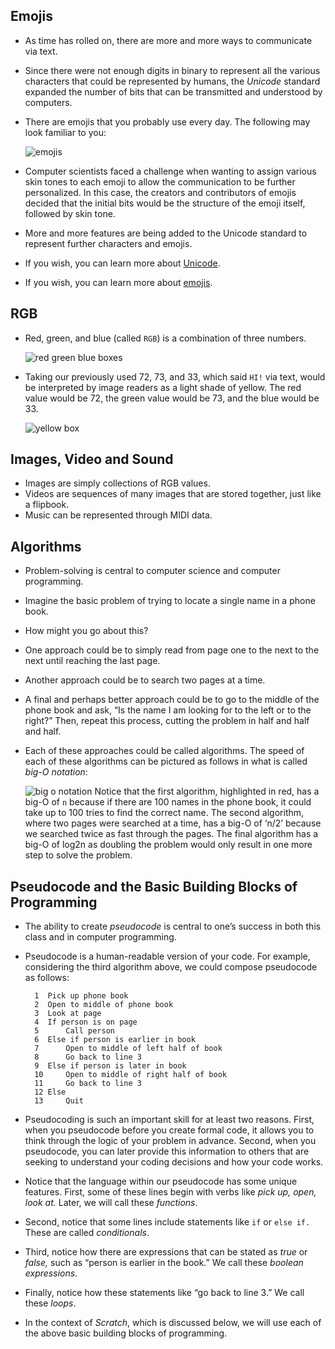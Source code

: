 
Emojis
------

*   As time has rolled on, there are more and more ways to communicate via text.
*   Since there were not enough digits in binary to represent all the various characters that could be represented by humans, the _Unicode_ standard expanded the number of bits that can be transmitted and understood by computers.
*   There are emojis that you probably use every day. The following may look familiar to you:
    
    ![emojis](https://cs50.harvard.edu/x/2023/notes/0/cs50Week0Slide103.png "emojis")
    
*   Computer scientists faced a challenge when wanting to assign various skin tones to each emoji to allow the communication to be further personalized. In this case, the creators and contributors of emojis decided that the initial bits would be the structure of the emoji itself, followed by skin tone.
*   More and more features are being added to the Unicode standard to represent further characters and emojis.
*   If you wish, you can learn more about [Unicode](https://en.wikipedia.org/wiki/Unicode).
*   If you wish, you can learn more about [emojis](https://en.wikipedia.org/wiki/Emoji).

RGB
---

*   Red, green, and blue (called `RGB`) is a combination of three numbers.
    
    ![red green blue boxes](https://cs50.harvard.edu/x/2023/notes/0/cs50Week0Slide118.png "red green blue boxes")
    
*   Taking our previously used 72, 73, and 33, which said `HI!` via text, would be interpreted by image readers as a light shade of yellow. The red value would be 72, the green value would be 73, and the blue would be 33.
    
    ![yellow box](https://cs50.harvard.edu/x/2023/notes/0/cs50Week0Slide120.png "yellow box")
    

Images, Video and Sound
-----------------------

*   Images are simply collections of RGB values.
*   Videos are sequences of many images that are stored together, just like a flipbook.
*   Music can be represented through MIDI data.

Algorithms
----------

*   Problem-solving is central to computer science and computer programming.
*   Imagine the basic problem of trying to locate a single name in a phone book.
*   How might you go about this?
*   One approach could be to simply read from page one to the next to the next until reaching the last page.
*   Another approach could be to search two pages at a time.
*   A final and perhaps better approach could be to go to the middle of the phone book and ask, “Is the name I am looking for to the left or to the right?” Then, repeat this process, cutting the problem in half and half and half.
*   Each of these approaches could be called algorithms. The speed of each of these algorithms can be pictured as follows in what is called _big-O notation_:
    
    ![big o notation](https://cs50.harvard.edu/x/2023/notes/0/cs50Week0Slide141.png "big o notation") Notice that the first algorithm, highlighted in red, has a big-O of `n` because if there are 100 names in the phone book, it could take up to 100 tries to find the correct name. The second algorithm, where two pages were searched at a time, has a big-O of ‘n/2’ because we searched twice as fast through the pages. The final algorithm has a big-O of log2n as doubling the problem would only result in one more step to solve the problem.
    

Pseudocode and the Basic Building Blocks of Programming
-------------------------------------------------------

*   The ability to create _pseudocode_ is central to one’s success in both this class and in computer programming.
*   Pseudocode is a human-readable version of your code. For example, considering the third algorithm above, we could compose pseudocode as follows:
    
          1  Pick up phone book
          2  Open to middle of phone book
          3  Look at page
          4  If person is on page
          5      Call person
          6  Else if person is earlier in book
          7      Open to middle of left half of book
          8      Go back to line 3
          9  Else if person is later in book
          10     Open to middle of right half of book
          11     Go back to line 3
          12 Else
          13     Quit
        
    
*   Pseudocoding is such an important skill for at least two reasons. First, when you pseudocode before you create formal code, it allows you to think through the logic of your problem in advance. Second, when you pseudocode, you can later provide this information to others that are seeking to understand your coding decisions and how your code works.
*   Notice that the language within our pseudocode has some unique features. First, some of these lines begin with verbs like _pick up,_ _open,_ _look at._ Later, we will call these _functions_.
*   Second, notice that some lines include statements like `if` or `else if.` These are called _conditionals_.
*   Third, notice how there are expressions that can be stated as _true_ or _false,_ such as “person is earlier in the book.” We call these _boolean expressions_.
*   Finally, notice how these statements like “go back to line 3.” We call these _loops_.
*   In the context of _Scratch_, which is discussed below, we will use each of the above basic building blocks of programming.
